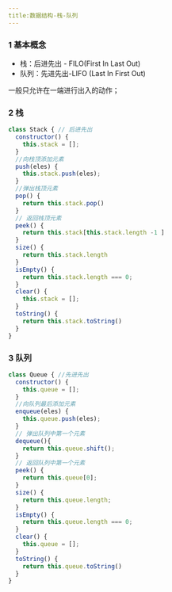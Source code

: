 ```yaml
---
title:数据结构-栈-队列
---
```


### 1 基本概念

* 栈：后进先出 - FILO(First In Last Out)
* 队列：先进先出-LIFO (Last In First Out)

一般只允许在一端进行出入的动作；

### 2 栈

```javascript
class Stack { // 后进先出
  constructor() {
    this.stack = [];
  }
  //向栈顶添加元素
  push(eles) {
    this.stack.push(eles);
  }
  //弹出栈顶元素
  pop() {
    return this.stack.pop()
  }
  // 返回栈顶元素
  peek() {
    return this.stack[this.stack.length -1 ]
  }
  size() {
    return this.stack.length
  }
  isEmpty() {
    return this.stack.length === 0;
  }
  clear() {
    this.stack = [];
  }
  toString() {
    return this.stack.toString()
  }
}
```

### 3 队列

```javascript
class Queue { //先进先出
  constructor() {
    this.queue = [];
  }
  //向队列最后添加元素
  enqueue(eles) {
    this.queue.push(eles);
  }
  // 弹出队列中第一个元素
  dequeue(){
    return this.queue.shift();
  }
  // 返回队列中第一个元素
  peek() {
    return this.queue[0];
  }
  size() {
    return this.queue.length;
  }
  isEmpty() {
    return this.queue.length === 0;
  }
  clear() {
    this.queue = [];
  }
  toString() {
    return this.queue.toString()
  }
}    
```

